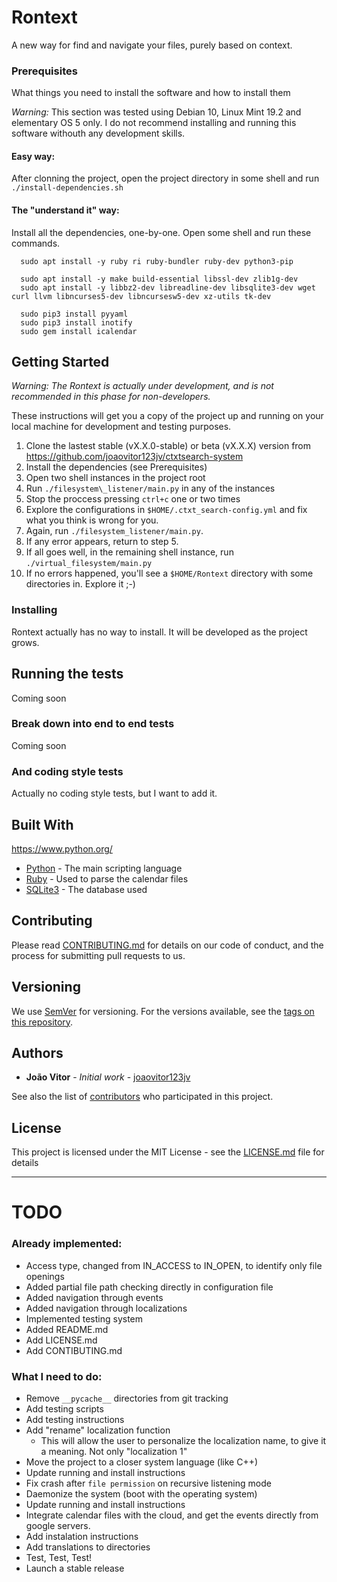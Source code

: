 # Rontext

A new way for find and navigate your files, purely based on context.

### Prerequisites

What things you need to install the software and how to install them

*Warning:* This section was tested using Debian 10, Linux Mint 19.2 and elementary OS 5 only. 
I do not recommend installing and running this software withouth any development skills.

#### Easy way:

After clonning the project, open the project directory in some shell and run `./install-dependencies.sh`

#### The "understand it" way:

Install all the dependencies, one-by-one. Open some shell and run these commands.

```
  sudo apt install -y ruby ri ruby-bundler ruby-dev python3-pip

  sudo apt install -y make build-essential libssl-dev zlib1g-dev
  sudo apt install -y libbz2-dev libreadline-dev libsqlite3-dev wget curl llvm libncurses5-dev libncursesw5-dev xz-utils tk-dev

  sudo pip3 install pyyaml
  sudo pip3 install inotify
  sudo gem install icalendar
```

## Getting Started

*Warning: The Rontext is actually under development, and is not recommended in this phase for non-developers.*

These instructions will get you a copy of the project up and running on your local machine for development and testing purposes.

1. Clone the lastest stable (vX.X.0-stable) or beta (vX.X.X) version from https://github.com/joaovitor123jv/ctxtsearch-system
2. Install the dependencies (see Prerequisites)
3. Open two shell instances in the project root
4. Run `./filesystem\_listener/main.py` in any of the instances
5. Stop the proccess pressing `ctrl+c` one or two times
6. Explore the configurations in `$HOME/.ctxt_search-config.yml` and fix what you think is wrong for you.
7. Again, run `./filesystem_listener/main.py`.
8. If any error appears, return to step 5.
9. If all goes well, in the remaining shell instance, run `./virtual_filesystem/main.py`
10. If no errors happened, you'll see a `$HOME/Rontext` directory with some directories in. Explore it ;-)

### Installing

Rontext actually has no way to install. It will be developed as the project grows.

## Running the tests

Coming soon

### Break down into end to end tests

Coming soon

### And coding style tests

Actually no coding style tests, but I want to add it.

## Built With

https://www.python.org/
* [Python](https://www.python.org/) - The main scripting language
* [Ruby](https://www.ruby-lang.org/) - Used to parse the calendar files
* [SQLite3](https://www.sqlite.org/index.html) - The database used

## Contributing

Please read [CONTRIBUTING.md](CONTIBUTING.md) for details on our code of conduct, and the process for submitting pull requests to us.

## Versioning

We use [SemVer](http://semver.org/) for versioning. For the versions available, see the [tags on this repository](https://github.com/joaovitor123jv/ctxtsearch-system/tags). 

## Authors

* **João Vitor** - *Initial work* - [joaovitor123jv](https://github.com/joaovitor123jv)

See also the list of [contributors](https://github.com/joaovitor123jv/ctxtsearch-system/contributors) who participated in this project.

## License

This project is licensed under the MIT License - see the [LICENSE.md](LICENSE.md) file for details


-----

# TODO

### Already implemented:
* Access type, changed from IN\_ACCESS to IN\_OPEN, to identify only file openings
* Added partial file path checking directly in configuration file
* Added navigation through events
* Added navigation through localizations
* Implemented testing system
* Added README.md
* Add LICENSE.md
* Add CONTIBUTING.md

### What I need to do:
* Remove `__pycache__` directories from git tracking
* Add testing scripts
* Add testing instructions
* Add "rename" localization function
    - This will allow the user to personalize the localization name, to give it a meaning. Not only "localization 1"
* Move the project to a closer system language (like C++)
* Update running and install instructions
* Fix crash after `file permission` on recursive listening mode
* Daemonize the system (boot with the operating system)
* Update running and install instructions
* Integrate calendar files with the cloud, and get the events directly from google servers.
* Add instalation instructions
* Add translations to directories
* Test, Test, Test!
* Launch a stable release
